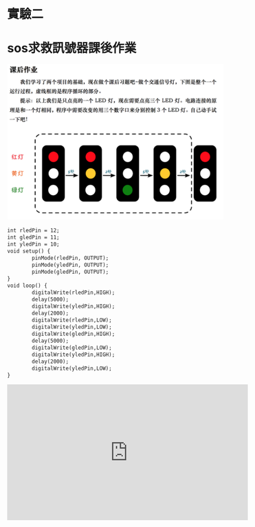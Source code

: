# 實驗二

# sos求救訊號器課後作業

![](https://github.com/cow2166/gitbo/blob/master/re/%E8%9E%A2%E5%B9%95%E5%BF%AB%E7%85%A7%202018-04-29%20%E4%B8%8B%E5%8D%882.29.13.png?raw=true)

```
int rledPin = 12;
int gledPin = 11;
int yledPin = 10;
void setup() {
        pinMode(rledPin, OUTPUT);
        pinMode(yledPin, OUTPUT);
        pinMode(gledPin, OUTPUT);
}
void loop() {
        digitalWrite(rledPin,HIGH);
        delay(5000);
        digitalWrite(yledPin,HIGH);
        delay(2000);        
        digitalWrite(rledPin,LOW);
        digitalWrite(yledPin,LOW);
        digitalWrite(gledPin,HIGH);
        delay(5000);
        digitalWrite(gledPin,LOW);
        digitalWrite(yledPin,HIGH);
        delay(2000);
        digitalWrite(yledPin,LOW); 
}
```


<iframe width="560" height="315" src="https://www.youtube.com/embed/QqQXAyj74xc" frameborder="0" allow="autoplay; encrypted-media" allowfullscreen></iframe>
